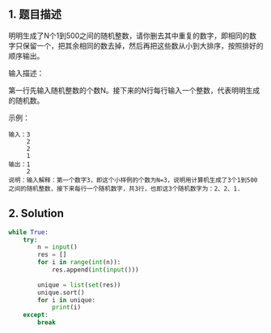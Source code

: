 ## 1. 题目描述

明明生成了N个1到500之间的随机整数，请你删去其中重复的数字，即相同的数字只保留一个，把其余相同的数去掉，然后再把这些数从小到大排序，按照排好的顺序输出。

输入描述：

第一行先输入随机整数的个数N。接下来的N行每行输入一个整数，代表明明生成的随机数。

示例：

```
输入：3
     2
     2
     1
输出：1
     2
说明：输入解释：第一个数字3，即这个小样例的个数为N=3，说明用计算机生成了3个1到500之间的随机整数，接下来每行一个随机数字，共3行，也即这3个随机数字为：2、2、1.
```



## 2. Solution

```python
while True:
    try:
        n = input()
        res = []
        for i in range(int(n)):
            res.append(int(input()))
            
        unique = list(set(res))
        unique.sort()
        for i in unique:
            print(i)
    except:
        break
```


